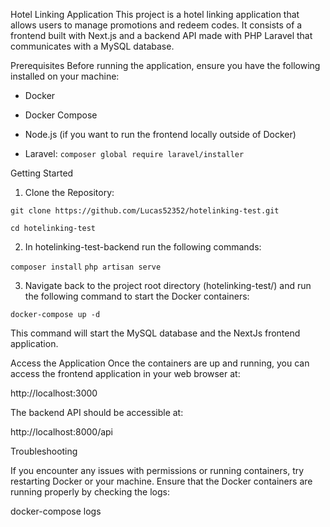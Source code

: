Hotel Linking Application This project is a hotel linking application that allows users to manage promotions and redeem codes. It consists of a frontend built with Next.js and a backend API made with PHP Laravel that communicates with a MySQL database.

Prerequisites Before running the application, ensure you have the following installed on your machine:

 - Docker 

 - Docker Compose 

 - Node.js (if you want to run the frontend locally outside of Docker) 

 - Laravel: ```composer global require laravel/installer```


Getting Started

1. Clone the Repository:

```git clone https://github.com/Lucas52352/hotelinking-test.git```

```cd hotelinking-test```

2. In hotelinking-test-backend run the following commands:

```composer install```
```php artisan serve```

3. Navigate back to the project root directory (hotelinking-test/) and run the following command to start the Docker containers:

```docker-compose up -d```

This command will start the MySQL database and the NextJs frontend application.

Access the Application Once the containers are up and running, you can access the frontend application in your web browser at:

http://localhost:3000

The backend API should be accessible at:

http://localhost:8000/api

Troubleshooting

If you encounter any issues with permissions or running containers, try restarting Docker or your machine. Ensure that the Docker containers are running properly by checking the logs:

docker-compose logs
